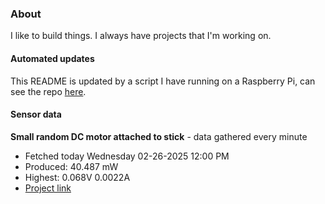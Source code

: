 ### About
I like to build things. I always have projects that I'm working on.

#### Automated updates
This README is updated by a script I have running on a Raspberry Pi, can see the repo [here](https://github.com/jdc-cunningham/raspi-git-repo-updater).

#### Sensor data


**Small random DC motor attached to stick** - data gathered every minute
- Fetched today Wednesday 02-26-2025 12:00 PM
- Produced: 40.487 mW
- Highest: 0.068V 0.0022A
- [Project link](https://github.com/jdc-cunningham/turbine-raspi)